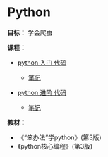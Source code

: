 # Python

**目标：** 学会爬虫

**课程：**
- [python 入门 代码](http://www.imooc.com/u/4228249/course/177/codes)
  - [笔记](https://github.com/magicmai/Python/issues/1)
  
- [python 进阶 代码](http://www.imooc.com/u/4228249/course/317/codes)
  - [笔记](https://github.com/magicmai/Python/issues/2)

**教材：**
- 《“笨办法”学python》(第3版)
- 《python核心编程》(第3版)
